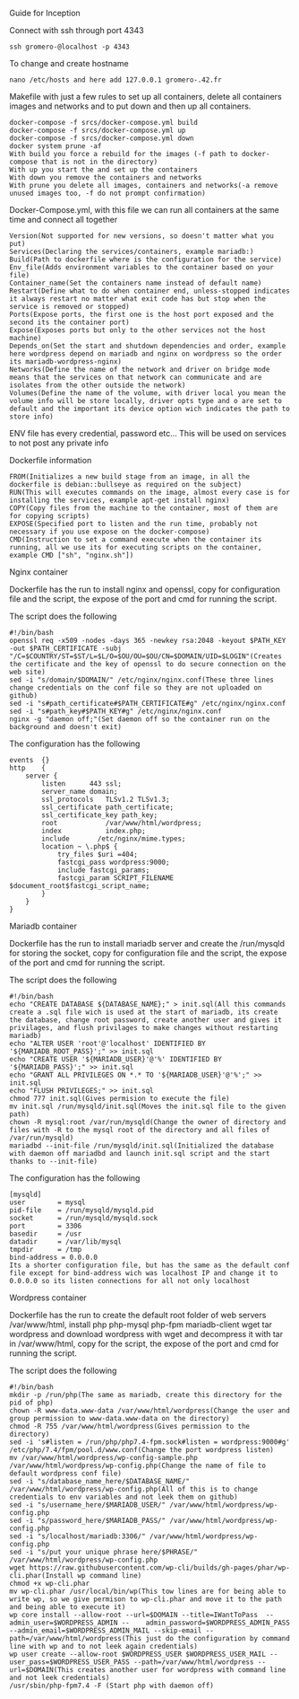 Guide for Inception

Connect with ssh through port 4343

    ssh gromero-@localhost -p 4343

To change and create hostname

	nano /etc/hosts and here add 127.0.0.1 gromero-.42.fr
 
Makefile with just a few rules to set up all containers, delete all containers images and networks and to put down and then up all containers.

    docker-compose -f srcs/docker-compose.yml build
    docker-compose -f srcs/docker-compose.yml up
    docker-compose -f srcs/docker-compose.yml down
    docker system prune -af
    With build you force a rebuild for the images (-f path to docker-compose that is not in the directory)
    With up you start the and set up the containers
    With down you remove the containers and networks
    With prune you delete all images, containers and networks(-a remove unused images too, -f do not prompt confirmation)
    
Docker-Compose.yml, with this file we can run all containers at the same time and connect all together

    Version(Not supported for new versions, so doesn't matter what you put)
    Services(Declaring the services/containers, example mariadb:)
    Build(Path to dockerfile where is the configuration for the service)
    Env_file(Adds environment variables to the container based on your file)
    Container_name(Set the containers name instead of default name)
    Restart(Define what to do when container end, unless-stopped indicates it always restart no matter what exit code has but stop when the service is removed or stopped)
    Ports(Expose ports, the first one is the host port exposed and the second its the container port)
    Expose(Exposes ports but only to the other services not the host machine)
    Depends_on(Set the start and shutdown dependencies and order, example here wordpress depend on mariadb and nginx on wordpress so the order its mariadb-wordpress-nginx)
    Networks(Define the name of the network and driver on bridge mode means that the services on that network can communicate and are isolates from the other outside the network)
    Volumes(Define the name of the volume, with driver local you mean the volume info will be store locally, driver opts type and o are set to default and the important its device option wich indicates the path to store info)

ENV file has every credential, password etc... This will be used on services to not post any private info

Dockerfile information

    FROM(Initializes a new build stage from an image, in all the dockerfile is debian::bullseye as required on the subject)
    RUN(This will executes commands on the image, almost every case is for installing the services, example apt-get install nginx)
    COPY(Copy files from the machine to the container, most of them are for copying scripts)
    EXPOSE(Specified port to listen and the run time, probably not necessary if you use expose on the docker-compose)
    CMD(Instruction to set a command execute when the container its running, all we use its for executing scripts on the container, example CMD ["sh", "nginx.sh"])
    
Nginx container

Dockerfile has the run to install nginx and openssl, copy for configuration file and the script, the expose of the port and cmd for running the script.

The script does the following

    #!/bin/bash
    openssl req -x509 -nodes -days 365 -newkey rsa:2048 -keyout $PATH_KEY -out $PATH_CERTIFICATE -subj     "/C=$COUNTRY/ST=$ST/L=$L/O=$OU/OU=$OU/CN=$DOMAIN/UID=$LOGIN"(Creates the certificate and the key of openssl to do secure connection on the web site)
    sed -i "s/domain/$DOMAIN/" /etc/nginx/nginx.conf(These three lines change credentials on the conf file so they are not uploaded on github)
    sed -i "s#path_certificate#$PATH_CERTIFICATE#g" /etc/nginx/nginx.conf
    sed -i "s#path_key#$PATH_KEY#g" /etc/nginx/nginx.conf
    nginx -g "daemon off;"(Set daemon off so the container run on the background and doesn't exit)
    
The configuration has the following

    events	{}
    http	{
	    server {
		    listen		443 ssl;
		    server_name	domain;
		    ssl_protocols	TLSv1.2 TLSv1.3;
		    ssl_certificate path_certificate;
            ssl_certificate_key path_key;
		    root            /var/www/html/wordpress;
            index           index.php;
		    include       /etc/nginx/mime.types;
		    location ~ \.php$ {
		    	try_files $uri =404;
		    	fastcgi_pass wordpress:9000;
		    	include fastcgi_params;
		    	fastcgi_param SCRIPT_FILENAME $document_root$fastcgi_script_name;
		    }
	    }
    }

Mariadb container

Dockerfile has the run to install mariadb server and create the /run/mysqld for storing the socket, copy for configuration file and the script, the expose of the port and cmd for running the script.

The script does the following

    #!/bin/bash
    echo "CREATE DATABASE ${DATABASE_NAME};" > init.sql(All this commands create a .sql file wich is used at the start of mariadb, its create the database, change root password, create another user and gives it privilages, and flush privilages to make changes without restarting mariadb)
    echo "ALTER USER 'root'@'localhost' IDENTIFIED BY '${MARIADB_ROOT_PASS}';" >> init.sql
    echo "CREATE USER '${MARIADB_USER}'@'%' IDENTIFIED BY '${MARIADB_PASS}';" >> init.sql
    echo "GRANT ALL PRIVILEGES ON *.* TO '${MARIADB_USER}'@'%';" >> init.sql
    echo "FLUSH PRIVILEGES;" >> init.sql
    chmod 777 init.sql(Gives permision to execute the file)
    mv init.sql /run/mysqld/init.sql(Moves the init.sql file to the given path)
    chown -R mysql:root /var/run/mysqld(Change the owner of directory and files with -R to the mysql root of the directory and all files of /var/run/mysqld)
    mariadbd --init-file /run/mysqld/init.sql(Initialized the database with daemon off mariadbd and launch init.sql script and the start thanks to --init-file)

The configuration has the following

    [mysqld]
    user		= mysql
    pid-file	= /run/mysqld/mysqld.pid
    socket		= /run/mysqld/mysqld.sock
    port		= 3306
    basedir		= /usr
    datadir		= /var/lib/mysql
    tmpdir		= /tmp
    bind-address = 0.0.0.0
    Its a shorter configuration file, but has the same as the default conf file except for bind-address wich was localhost IP and change it to 0.0.0.0 so its listen connections for all not only localhost
    
Wordpress container

Dockerfile has the run to  create the default root folder of web servers /var/www/html, install php php-mysql php-fpm mariadb-client wget tar wordpress and download wordpress with wget and decompress it with tar in /var/www/html, copy for the script, the expose of the port and cmd for running the script.

The script does the following

	#!/bin/bash
 	mkdir -p /run/php(The same as mariadb, create this directory for the pid of php)
	chown -R www-data.www-data /var/www/html/wordpress(Change the user and group permission to www-data.www-data on the directory)
	chmod -R 755 /var/www/html/wordpress(Gives permission to the directory)
	sed -i 's#listen = /run/php/php7.4-fpm.sock#listen = wordpress:9000#g' /etc/php/7.4/fpm/pool.d/www.conf(Change the port wordpress listen)
	mv /var/www/html/wordpress/wp-config-sample.php /var/www/html/wordpress/wp-config.php(Change the name of file to default wordpress conf file)
	sed -i "s/database_name_here/$DATABASE_NAME/" /var/www/html/wordpress/wp-config.php(All of this is to change credentials to env variables and not leek them on github)
	sed -i "s/username_here/$MARIADB_USER/" /var/www/html/wordpress/wp-config.php
	sed -i "s/password_here/$MARIADB_PASS/" /var/www/html/wordpress/wp-config.php
	sed -i "s/localhost/mariadb:3306/" /var/www/html/wordpress/wp-config.php
	sed -i "s/put your unique phrase here/$PHRASE/" /var/www/html/wordpress/wp-config.php
	wget https://raw.githubusercontent.com/wp-cli/builds/gh-pages/phar/wp-cli.phar(Install wp command line)
	chmod +x wp-cli.phar
	mv wp-cli.phar /usr/local/bin/wp(This tow lines are for being able to write wp, so we give permison to wp-cli.phar and move it to the path and being able to execute it)
	wp core install --allow-root --url=$DOMAIN --title=IWantToPass  --admin_user=$WORDPRESS_ADMIN --	admin_password=$WORDPRESS_ADMIN_PASS --admin_email=$WORDPRESS_ADMIN_MAIL --skip-email --path=/var/www/html/wordpress(This just do the configuration by command line with wp and to not leek again credentials)
	wp user create --allow-root $WORDPRESS_USER $WORDPRESS_USER_MAIL --user_pass=$WORDPRESS_USER_PASS --path=/var/www/html/wordpress --url=$DOMAIN(This creates another user for wordpress with command line and not leek credentials)
	/usr/sbin/php-fpm7.4 -F (Start php with daemon off)
